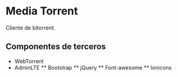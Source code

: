 # Media Torrent

Cliente de bitorrent.

## Componentes de terceros
* WebTorrent
* AdminLTE
** Bootstrap
** jQuery
** Font-awesome
** Ionicons